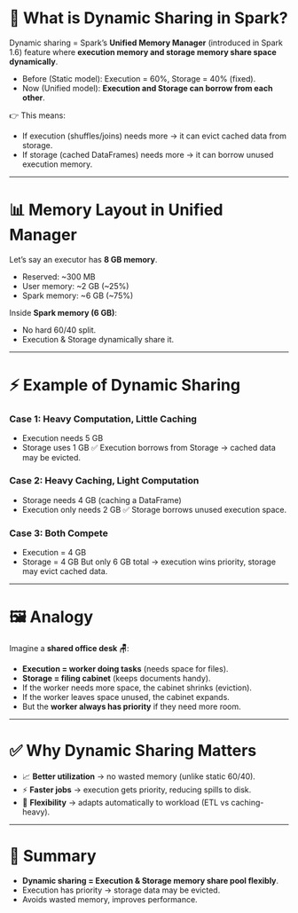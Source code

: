 # 🔄 **What is Dynamic Sharing in Spark?**

Dynamic sharing = Spark’s **Unified Memory Manager** (introduced in Spark 1.6) feature where **execution memory and storage memory share space dynamically**.

* Before (Static model): Execution = 60%, Storage = 40% (fixed).
* Now (Unified model): **Execution and Storage can borrow from each other**.

👉 This means:

* If execution (shuffles/joins) needs more → it can evict cached data from storage.
* If storage (cached DataFrames) needs more → it can borrow unused execution memory.

---

# 📊 **Memory Layout in Unified Manager**

Let’s say an executor has **8 GB memory**.

* Reserved: \~300 MB
* User memory: \~2 GB (\~25%)
* Spark memory: \~6 GB (\~75%)

Inside **Spark memory (6 GB)**:

* No hard 60/40 split.
* Execution & Storage dynamically share it.

---

# ⚡ **Example of Dynamic Sharing**

### Case 1: Heavy Computation, Little Caching

* Execution needs 5 GB
* Storage uses 1 GB
  ✅ Execution borrows from Storage → cached data may be evicted.

### Case 2: Heavy Caching, Light Computation

* Storage needs 4 GB (caching a DataFrame)
* Execution only needs 2 GB
  ✅ Storage borrows unused execution space.

### Case 3: Both Compete

* Execution = 4 GB
* Storage = 4 GB
  But only 6 GB total → execution wins priority, storage may evict cached data.

---

# 🖼️ **Analogy**

Imagine a **shared office desk 🪑**:

* **Execution = worker doing tasks** (needs space for files).
* **Storage = filing cabinet** (keeps documents handy).
* If the worker needs more space, the cabinet shrinks (eviction).
* If the worker leaves space unused, the cabinet expands.
* But the **worker always has priority** if they need more room.

---

# ✅ **Why Dynamic Sharing Matters**

* 📈 **Better utilization** → no wasted memory (unlike static 60/40).
* ⚡ **Faster jobs** → execution gets priority, reducing spills to disk.
* 🔄 **Flexibility** → adapts automatically to workload (ETL vs caching-heavy).

---

# 📌 **Summary**

* **Dynamic sharing = Execution & Storage memory share pool flexibly**.
* Execution has priority → storage data may be evicted.
* Avoids wasted memory, improves performance.
